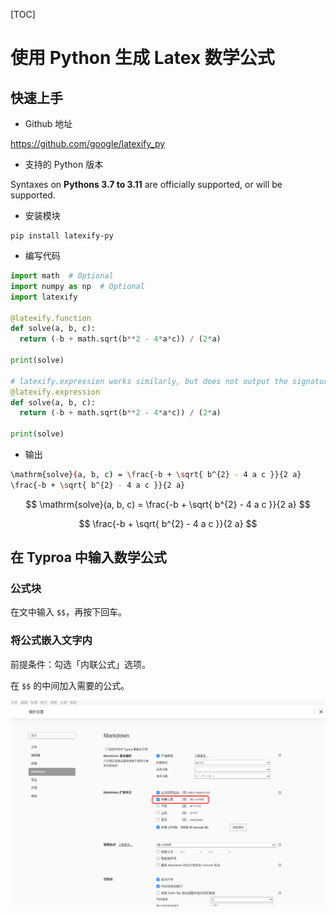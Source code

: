 [TOC]

# 使用 Python 生成 Latex 数学公式

## 快速上手

- Github 地址

https://github.com/google/latexify_py

- 支持的 Python 版本

Syntaxes on **Pythons 3.7 to 3.11** are officially supported, or will be supported.

- 安装模块

```shell
pip install latexify-py
```

- 编写代码

```python
import math  # Optional
import numpy as np  # Optional
import latexify

@latexify.function
def solve(a, b, c):
  return (-b + math.sqrt(b**2 - 4*a*c)) / (2*a)

print(solve)

# latexify.expression works similarly, but does not output the signature.
@latexify.expression
def solve(a, b, c):
  return (-b + math.sqrt(b**2 - 4*a*c)) / (2*a)

print(solve)

```

- 输出

```bash
\mathrm{solve}(a, b, c) = \frac{-b + \sqrt{ b^{2} - 4 a c }}{2 a}
\frac{-b + \sqrt{ b^{2} - 4 a c }}{2 a}
```

$$
\mathrm{solve}(a, b, c) = \frac{-b + \sqrt{ b^{2} - 4 a c }}{2 a}
$$

$$
\frac{-b + \sqrt{ b^{2} - 4 a c }}{2 a}
$$

## 在 Typroa 中输入数学公式

### 公式块

在文中输入 `$$`，再按下回车。

### 将公式嵌入文字内

前提条件：勾选「内联公式」选项。

在 `$$` 的中间加入需要的公式。

![内联公式设置](./.使用Python生成Latex数学公式.assets/内联公式设置.png)